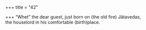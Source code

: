+++
title = "42"

+++
“Whet” the dear guest, just born on (the old fire) Jātavedas,  
the houselord in his comfortable (birth)place.  